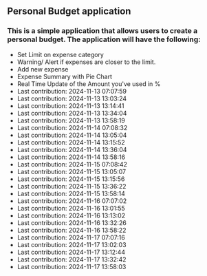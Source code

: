 ## Personal Budget application

### This is a simple application that allows users to create a personal budget. The application will have the following:

- Set Limit on expense category
- Warning/ Alert if expenses are closer to the limit.
- Add new expense
- Expense Summary with Pie Chart
- Real Time Update of the Amount you've used in %
- Last contribution: 2024-11-13 07:07:59
- Last contribution: 2024-11-13 13:03:24
- Last contribution: 2024-11-13 13:14:41
- Last contribution: 2024-11-13 13:34:04
- Last contribution: 2024-11-13 13:58:19
- Last contribution: 2024-11-14 07:08:32
- Last contribution: 2024-11-14 13:05:04
- Last contribution: 2024-11-14 13:15:52
- Last contribution: 2024-11-14 13:36:04
- Last contribution: 2024-11-14 13:58:16
- Last contribution: 2024-11-15 07:08:42
- Last contribution: 2024-11-15 13:05:07
- Last contribution: 2024-11-15 13:15:56
- Last contribution: 2024-11-15 13:36:22
- Last contribution: 2024-11-15 13:58:14
- Last contribution: 2024-11-16 07:07:02
- Last contribution: 2024-11-16 13:01:55
- Last contribution: 2024-11-16 13:13:02
- Last contribution: 2024-11-16 13:32:26
- Last contribution: 2024-11-16 13:58:22
- Last contribution: 2024-11-17 07:07:16
- Last contribution: 2024-11-17 13:02:03
- Last contribution: 2024-11-17 13:12:44
- Last contribution: 2024-11-17 13:32:42
- Last contribution: 2024-11-17 13:58:03
